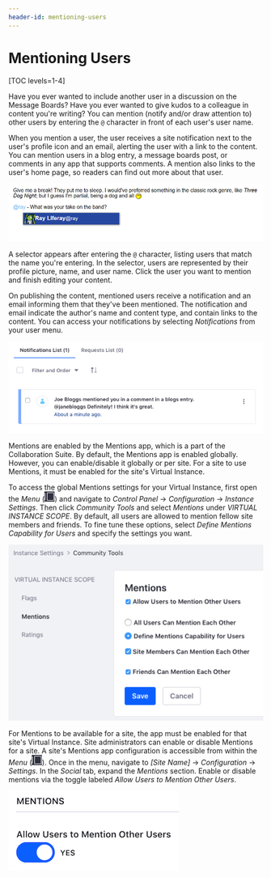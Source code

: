 ```yaml
---
header-id: mentioning-users
---
```


# Mentioning Users

[TOC levels=1-4]

Have you ever wanted to include another user in a discussion on the Message
Boards? Have you ever wanted to give kudos to a colleague in content you're
writing? You can mention (notify and/or draw attention to) other users by 
entering the `@` character in front of each user's user name. 

When you mention a user, the user receives a site notification next to the
user's profile icon and an email, alerting the user with a link to the content.
You can mention users in a blog entry, a message boards post, or comments in any 
app that supports comments. A mention also links to the user's home page, so 
readers can find out more about that user. 

![Figure 1: As you enter a user name after the `@` character, links to users that match the text you enter are displayed. Select the user you want to mention and publish your content.](../../../../images/mentions-at-mention-menu.png)

A selector appears after entering the `@` character, listing users that match 
the name you're entering. In the selector, users are represented by their 
profile picture, name, and user name. Click the user you want to mention and 
finish editing your content. 

On publishing the content, mentioned users receive a notification and an email 
informing them that they've been mentioned. The notification and email indicate 
the author's name and content type, and contain links to the content. You can 
access your notifications by selecting *Notifications* from your user menu. 

![Figure 2: Your notifications are accessible from your user menu and appear in a list.](../../../../images/mentions-notification-list.png)

Mentions are enabled by the Mentions app, which is a part of the Collaboration 
Suite. By default, the Mentions app is enabled globally. However, you can 
enable/disable it globally or per site. For a site to use Mentions, it must be 
enabled for the site's Virtual Instance. 

To access the global Mentions settings for your Virtual Instance, first open the 
*Menu* 
(![Menu](../../../../images/icon-menu.png)) and navigate to *Control Panel* &rarr; 
*Configuration* &rarr; *Instance Settings*. Then click *Community Tools* and 
select *Mentions* under *VIRTUAL INSTANCE SCOPE*. By default, all users are 
allowed to mention fellow site members and friends. To fine tune these options, 
select *Define Mentions Capability for Users* and specify the settings you want. 

![Figure 3: You can enable or disable the Mentions feature for all of the Virtual Instance's sites.](../../../../images/mentions-global-instance-setting.png)

For Mentions to be available for a site, the app must be enabled for that site's 
Virtual Instance. Site administrators can enable or disable Mentions for a site. 
A site's Mentions app configuration is accessible from within the *Menu* 
(![Menu](../../../../images/icon-menu.png)). Once in the menu, navigate to 
*[Site Name]* &rarr; *Configuration* &rarr; *Settings*. In the *Social* tab, 
expand the *Mentions* section. Enable or disable mentions via the toggle labeled 
*Allow Users to Mention Other Users*. 

![Figure 4: Mentions can also be enabled or disabled per site.](../../../../images/mentions-site-setting.png)

